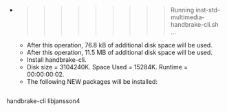 * >>>>>>>>> Running inst-std-multimedia-handbrake-cli.sh ...
  * After this operation, 76.8 kB of additional disk space will be used.
  * After this operation, 11.5 MB of additional disk space will be used.
  * Install handbrake-cli.
  * Disk size = 3104240K. Space Used = 15284K. Runtime = 00:00:00:02.
  * The following NEW packages will be installed:
  ```bash
handbrake-cli libjansson4
  ```
